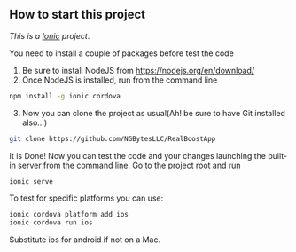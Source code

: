 ## How to start this project

*This is a [Ionic](https://ionicframework.com/) project*.

You need to install a couple of packages before test the code
1. Be sure to install NodeJS from https://nodejs.org/en/download/
2. Once NodeJS is installed, run from the command line

```bash
npm install -g ionic cordova
```
3. Now you can clone the project as usual(Ah! be sure to have Git installed also...)

```bash
git clone https://github.com/NGBytesLLC/RealBoostApp
```

It is Done! Now you can test the code and your changes launching the built-in server from the command line. Go to the project root and run

```bash
ionic serve
```

To test for specific platforms you can use:

```bash
ionic cordova platform add ios
ionic cordova run ios
```

Substitute ios for android if not on a Mac.
